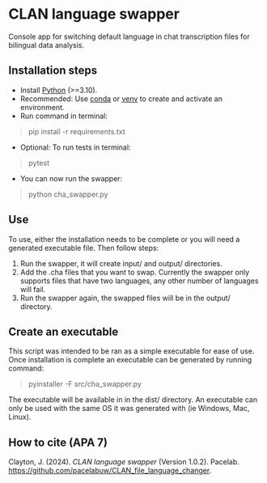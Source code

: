 # CLAN language swapper
Console app for switching default language in chat transcription files for bilingual data analysis.

## Installation steps
- Install [Python](https://www.python.org/) (>=3.10).
- Recommended: Use [conda](https://docs.conda.io/projects/miniconda/en/latest/) or
[venv](https://docs.python.org/3/library/venv.html) to create and activate an environment.
- Run command in terminal:
> pip install -r requirements.txt
- Optional: To run tests in terminal:
> pytest
- You can now run the swapper:
> python cha_swapper.py

## Use
To use, either the installation needs to be complete or you will need a generated executable file.
Then follow steps:
1. Run the swapper, it will create input/ and output/ directories.
2. Add the .cha files that you want to swap. Currently the swapper only supports files that have
two languages, any other number of languages will fail.
3. Run the swapper again, the swapped files will be in the output/ directory.

## Create an executable
This script was intended to be ran as a simple executable for ease of use. Once installation is
complete an executable can be generated by running command:
> pyinstaller -F src/cha_swapper.py

The executable will be available in in the dist/ directory. An executable can only be used with the
same OS it was generated with (ie Windows, Mac, Linux).

## How to cite (APA 7)
Clayton, J. (2024). _CLAN language swapper_ (Version 1.0.2). Pacelab. https://github.com/pacelabuw/CLAN_file_language_changer. 
